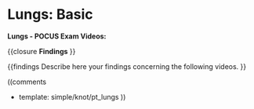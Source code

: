 # Lungs: Basic #

**Lungs - POCUS Exam Videos:**

{{closure
**Findings**
}}

{{findings
Describe here your findings concerning the following videos.
}}

((comments
* template: simple/knot/pt_lungs
))
